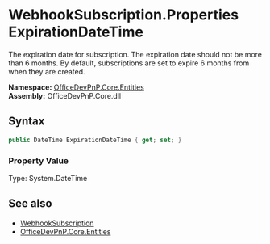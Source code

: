 # WebhookSubscription.Properties ExpirationDateTime
 The expiration date for subscription. The expiration date should not be more than 6 months. By default, subscriptions are set to expire 6 months from when they are created.   

**Namespace:** [OfficeDevPnP.Core.Entities](OfficeDevPnP.Core.Entities.md)  
**Assembly:** OfficeDevPnP.Core.dll  
## Syntax
```C#
public DateTime ExpirationDateTime { get; set; }
```

### Property Value
Type: System.DateTime  

## See also
- [WebhookSubscription](OfficeDevPnP.Core.Entities.WebhookSubscription.md) 
- [OfficeDevPnP.Core.Entities](OfficeDevPnP.Core.Entities.md) 
